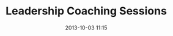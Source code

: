 ---
date: 2013-10-03 11:15
hour: 11:15 am - 12:30 pm
title: Leadership Coaching Sessions
name: 
company:
categories: day2
expand:
---